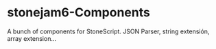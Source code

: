 # stonejam6-Components
A bunch of components for StoneScript. JSON Parser, string extensión, array extension...
